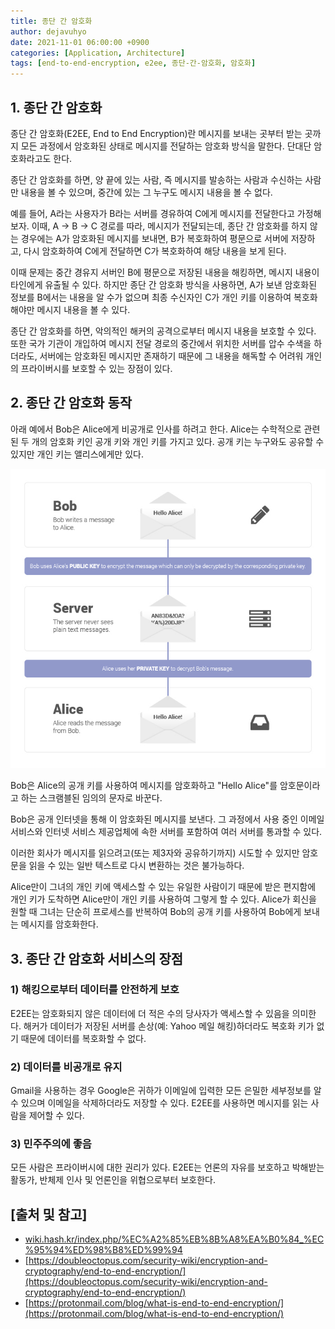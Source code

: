```yaml
---
title: 종단 간 암호화
author: dejavuhyo
date: 2021-11-01 06:00:00 +0900
categories: [Application, Architecture]
tags: [end-to-end-encryption, e2ee, 종단-간-암호화, 암호화]
---
```


## 1. 종단 간 암호화
종단 간 암호화(E2EE, End to End Encryption)란 메시지를 보내는 곳부터 받는 곳까지 모든 과정에서 암호화된 상태로 메시지를 전달하는 암호화 방식을 말한다. 단대단 암호화라고도 한다.

종단 간 암호화를 하면, 양 끝에 있는 사람, 즉 메시지를 발송하는 사람과 수신하는 사람만 내용을 볼 수 있으며, 중간에 있는 그 누구도 메시지 내용을 볼 수 없다.

예를 들어, A라는 사용자가 B라는 서버를 경유하여 C에게 메시지를 전달한다고 가정해 보자. 이때, A → B → C 경로를 따라, 메시지가 전달되는데, 종단 간 암호화를 하지 않는 경우에는 A가 암호화된 메시지를 보내면, B가 복호화하여 평문으로 서버에 저장하고, 다시 암호화하여 C에게 전달하면 C가 복호화하여 해당 내용을 보게 된다.

이때 문제는 중간 경유지 서버인 B에 평문으로 저장된 내용을 해킹하면, 메시지 내용이 타인에게 유출될 수 있다. 하지만 종단 간 암호화 방식을 사용하면, A가 보낸 암호화된 정보를 B에서는 내용을 알 수가 없으며 최종 수신자인 C가 개인 키를 이용하여 복호화해야만 메시지 내용을 볼 수 있다.

종단 간 암호화를 하면, 악의적인 해커의 공격으로부터 메시지 내용을 보호할 수 있다. 또한 국가 기관이 개입하여 메시지 전달 경로의 중간에서 위치한 서버를 압수 수색을 하더라도, 서버에는 암호화된 메시지만 존재하기 때문에 그 내용을 해독할 수 어려워 개인의 프라이버시를 보호할 수 있는 장점이 있다.

## 2. 종단 간 암호화 동작
아래 예에서 Bob은 Alice에게 비공개로 인사를 하려고 한다. Alice는 수학적으로 관련된 두 개의 암호화 키인 공개 키와 개인 키를 가지고 있다. 공개 키는 누구와도 공유할 수 있지만 개인 키는 앨리스에게만 있다.

![end-to-end-encryption-work](/assets/img/2021-11-01-end-to-end-encryption/end-to-end-encryption-work.png)

Bob은 Alice의 공개 키를 사용하여 메시지를 암호화하고 "Hello Alice"를 암호문이라고 하는 스크램블된 임의의 문자로 바꾼다.

Bob은 공개 인터넷을 통해 이 암호화된 메시지를 보낸다. 그 과정에서 사용 중인 이메일 서비스와 인터넷 서비스 제공업체에 속한 서버를 포함하여 여러 서버를 통과할 수 있다.

이러한 회사가 메시지를 읽으려고(또는 제3자와 공유하기까지) 시도할 수 있지만 암호문을 읽을 수 있는 일반 텍스트로 다시 변환하는 것은 불가능하다.

Alice만이 그녀의 개인 키에 액세스할 수 있는 유일한 사람이기 때문에 받은 편지함에 개인 키가 도착하면 Alice만이 개인 키를 사용하여 그렇게 할 수 있다. Alice가 회신을 원할 때 그녀는 단순히 프로세스를 반복하여 Bob의 공개 키를 사용하여 Bob에게 보내는 메시지를 암호화한다.

## 3. 종단 간 암호화 서비스의 장점

### 1) 해킹으로부터 데이터를 안전하게 보호
E2EE는 암호화되지 않은 데이터에 더 적은 수의 당사자가 액세스할 수 있음을 의미한다. 해커가 데이터가 저장된 서버를 손상(예: Yahoo 메일 해킹)하더라도 복호화 키가 없기 때문에 데이터를 복호화할 수 없다.

### 2) 데이터를 비공개로 유지
Gmail을 사용하는 경우 Google은 귀하가 이메일에 입력한 모든 은밀한 세부정보를 알 수 있으며 이메일을 삭제하더라도 저장할 수 있다. E2EE를 사용하면 메시지를 읽는 사람을 제어할 수 있다.

### 3) 민주주의에 좋음
모든 사람은 프라이버시에 대한 권리가 있다. E2EE는 언론의 자유를 보호하고 박해받는 활동가, 반체제 인사 및 언론인을 위협으로부터 보호한다.

## [출처 및 참고]
* [wiki.hash.kr/index.php/%EC%A2%85%EB%8B%A8%EA%B0%84_%EC%95%94%ED%98%B8%ED%99%94](wiki.hash.kr/index.php/%EC%A2%85%EB%8B%A8%EA%B0%84_%EC%95%94%ED%98%B8%ED%99%94)
* [https://doubleoctopus.com/security-wiki/encryption-and-cryptography/end-to-end-encryption/](https://doubleoctopus.com/security-wiki/encryption-and-cryptography/end-to-end-encryption/)
* [https://protonmail.com/blog/what-is-end-to-end-encryption/](https://protonmail.com/blog/what-is-end-to-end-encryption/)
